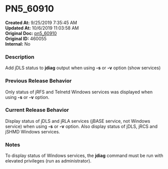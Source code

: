# PN5_60910

**Created At:** 9/25/2019 7:35:45 AM  
**Updated At:** 10/6/2019 11:03:58 AM  
**Original Doc:** [pn5_60910](https://docs.jbase.com/75024-5-7-4-release-notes/pn5_60910)  
**Original ID:** 460055  
**Internal:** No  


### Description

Add jDLS status to **jdiag** output when using **-s** or **-v** option (show services)



### Previous Release Behavior

Only status of jRFS and Telnetd Windows services was displayed when using **-s** or **-v** option.



### Current Release Behavior

Display status of jDLS and jRLA services (jBASE service, not Windows service) when using **-s** or **-v** option. Also display status of jDLS, jRCS and jSHMD Windows services.



### Notes

To display status of Windows services, the **jdiag** command must be run with elevated privileges (run as administrator).
